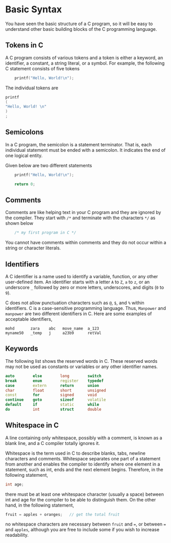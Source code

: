 # Basic Syntax
You have seen the basic structure of a C program, so it will be easy to understand other basic building blocks of the C programming language.

## Tokens in C
A C program consists of various tokens and a token is either a keyword, an identifier, a constant, a string literal, or a symbol. For example, the following C statement consists of five tokens
```c++
    printf("Hello, World!\n");
```
The individual tokens are
```c++
printf
(
"Hello, World! \n"
)
;
```
## Semicolons
In a C program, the semicolon is a statement terminator. That is, each individual statement must be ended with a semicolon. It indicates the end of one logical entity.

Given below are two different statements
```c++
    printf("Hello, World!\n");
```
```c++
    return 0;
```

## Comments
Comments are like helping text in your C program and they are ignored by the compiler. They start with `/*` and terminate with the characters `*/` as shown below
```c++
    /* my first program in C */
```
You cannot have comments within comments and they do not occur within a string or character literals.

## Identifiers
A C identifier is a name used to identify a variable, function, or any other user-defined item. An identifier starts with a letter `A` to `Z`, `a` to `z`, or an underscore `_` followed by zero or more letters, underscores, and digits (`0` to `9`).

C does not allow punctuation characters such as `@`, `$`, and `%` within identifiers. C is a case-sensitive programming language. Thus, `Manpower` and `manpower` are two different identifiers in C. Here are some examples of acceptable identifiers,
```
mohd       zara    abc   move_name  a_123
myname50   _temp   j     a23b9      retVal
```

## Keywords
The following list shows the reserved words in C. These reserved words may not be used as constants or variables or any other identifier names.
```c++
auto        else        long        switch
break       enum        register    typedef
case        extern      return      union
char        float       short       unsigned
const       for         signed      void
continue    goto        sizeof      volatile
default     if          static      while
do          int         struct      double
```

## Whitespace in C
A line containing only whitespace, possibly with a comment, is known as a blank line, and a C compiler totally ignores it.

Whitespace is the term used in C to describe blanks, tabs, newline characters and comments. Whitespace separates one part of a statement from another and enables the compiler to identify where one element in a statement, such as int, ends and the next element begins. Therefore, in the following statement,
```c++
int age;
```
there must be at least one whitespace character (usually a space) between int and age for the compiler to be able to distinguish them. On the other hand, in the following statement,
```c++
fruit = apples + oranges;   // get the total fruit
```
no whitespace characters are necessary between `fruit` and `=`, or between `=` and `apples`, although you are free to include some if you wish to increase readability.